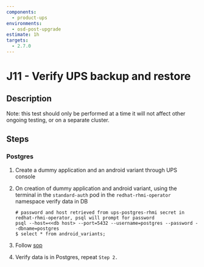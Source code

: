```yaml
---
components:
  - product-ups
environments:
  - osd-post-upgrade
estimate: 1h
targets:
  - 2.7.0
---
```


# J11 - Verify UPS backup and restore

## Description

Note: this test should only be performed at a time it will not affect other ongoing testing, or on a separate cluster.

## Steps

### Postgres

1. Create a dummy application and an android variant through UPS console
2. On creation of dummy application and android variant, using the terminal in the `standard-auth` pod in the `redhat-rhmi-operator` namespace verify data in DB

   ```
   # password and host retrieved from ups-postgres-rhmi secret in redhat-rhmi-operator, psql will prompt for password
   psql --host=<<db host> --port=5432 --username=postgres --password --dbname=postgres
   $ select * from android_variants;
   ```

3. Follow [sop](https://github.com/RHCloudServices/integreatly-help/blob/master/sops/2.x/backup_restore/ups_backup_and_restore.md#unified-push-server-ups-backup-and-restoration)
4. Verify data is in Postgres, repeat `Step 2.`
